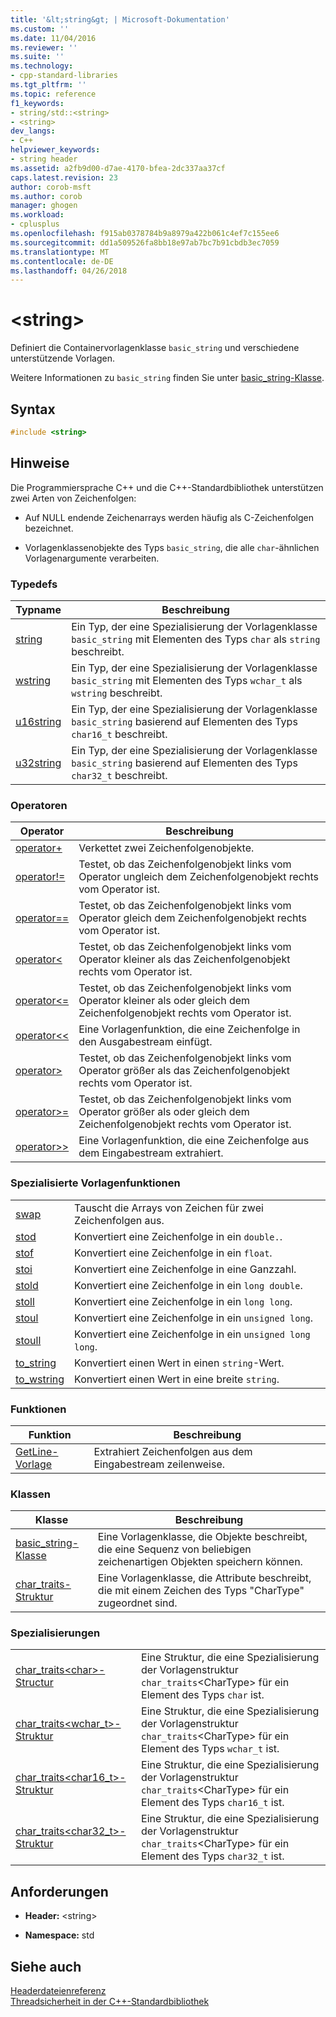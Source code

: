 ```yaml
---
title: '&lt;string&gt; | Microsoft-Dokumentation'
ms.custom: ''
ms.date: 11/04/2016
ms.reviewer: ''
ms.suite: ''
ms.technology:
- cpp-standard-libraries
ms.tgt_pltfrm: ''
ms.topic: reference
f1_keywords:
- string/std::<string>
- <string>
dev_langs:
- C++
helpviewer_keywords:
- string header
ms.assetid: a2fb9d00-d7ae-4170-bfea-2dc337aa37cf
caps.latest.revision: 23
author: corob-msft
ms.author: corob
manager: ghogen
ms.workload:
- cplusplus
ms.openlocfilehash: f915ab0378784b9a8979a422b061c4ef7c155ee6
ms.sourcegitcommit: dd1a509526fa8bb18e97ab7bc7b91cbdb3ec7059
ms.translationtype: MT
ms.contentlocale: de-DE
ms.lasthandoff: 04/26/2018
---
```

# <a name="ltstringgt"></a>&lt;string&gt;

Definiert die Containervorlagenklasse `basic_string` und verschiedene unterstützende Vorlagen.

Weitere Informationen zu `basic_string` finden Sie unter [basic_string-Klasse](../standard-library/basic-string-class.md).

## <a name="syntax"></a>Syntax

```cpp
#include <string>
```

## <a name="remarks"></a>Hinweise

Die Programmiersprache C++ und die C++-Standardbibliothek unterstützen zwei Arten von Zeichenfolgen:

- Auf NULL endende Zeichenarrays werden häufig als C-Zeichenfolgen bezeichnet.

- Vorlagenklassenobjekte des Typs `basic_string`, die alle `char`-ähnlichen Vorlagenargumente verarbeiten.

### <a name="typedefs"></a>Typedefs

|Typname|Beschreibung|
|-|-|
|[string](../standard-library/string-typedefs.md#string)|Ein Typ, der eine Spezialisierung der Vorlagenklasse `basic_string` mit Elementen des Typs `char` als `string` beschreibt.|
|[wstring](../standard-library/string-typedefs.md#wstring)|Ein Typ, der eine Spezialisierung der Vorlagenklasse `basic_string` mit Elementen des Typs `wchar_t` als `wstring` beschreibt.|
|[u16string](../standard-library/string-typedefs.md#u16string)|Ein Typ, der eine Spezialisierung der Vorlagenklasse `basic_string` basierend auf Elementen des Typs `char16_t` beschreibt.|
|[u32string](../standard-library/string-typedefs.md#u32string)|Ein Typ, der eine Spezialisierung der Vorlagenklasse `basic_string` basierend auf Elementen des Typs `char32_t` beschreibt.|

### <a name="operators"></a>Operatoren

|Operator|Beschreibung|
|-|-|
|[operator+](../standard-library/string-operators.md#op_add)|Verkettet zwei Zeichenfolgenobjekte.|
|[operator!=](../standard-library/string-operators.md#op_neq)|Testet, ob das Zeichenfolgenobjekt links vom Operator ungleich dem Zeichenfolgenobjekt rechts vom Operator ist.|
|[operator==](../standard-library/string-operators.md#op_eq_eq)|Testet, ob das Zeichenfolgenobjekt links vom Operator gleich dem Zeichenfolgenobjekt rechts vom Operator ist.|
|[operator<](../standard-library/string-operators.md#op_lt)|Testet, ob das Zeichenfolgenobjekt links vom Operator kleiner als das Zeichenfolgenobjekt rechts vom Operator ist.|
|[operator<=](../standard-library/string-operators.md#op_lt_eq)|Testet, ob das Zeichenfolgenobjekt links vom Operator kleiner als oder gleich dem Zeichenfolgenobjekt rechts vom Operator ist.|
|[operator<\<](../standard-library/string-operators.md#op_lt_lt)|Eine Vorlagenfunktion, die eine Zeichenfolge in den Ausgabestream einfügt.|
|[operator>](../standard-library/string-operators.md#op_gt)|Testet, ob das Zeichenfolgenobjekt links vom Operator größer als das Zeichenfolgenobjekt rechts vom Operator ist.|
|[operator>=](../standard-library/string-operators.md#op_gt_eq)|Testet, ob das Zeichenfolgenobjekt links vom Operator größer als oder gleich dem Zeichenfolgenobjekt rechts vom Operator ist.|
|[operator>>](../standard-library/string-operators.md#op_gt_gt)|Eine Vorlagenfunktion, die eine Zeichenfolge aus dem Eingabestream extrahiert.|

### <a name="specialized-template-functions"></a>Spezialisierte Vorlagenfunktionen

|||
|-|-|
|[swap](../standard-library/string-functions.md#swap)|Tauscht die Arrays von Zeichen für zwei Zeichenfolgen aus.|
|[stod](../standard-library/string-functions.md#stod)|Konvertiert eine Zeichenfolge in ein `double.`.|
|[stof](../standard-library/string-functions.md#stof)|Konvertiert eine Zeichenfolge in ein `float`.|
|[stoi](../standard-library/string-functions.md#stoi)|Konvertiert eine Zeichenfolge in eine Ganzzahl.|
|[stold](../standard-library/string-functions.md#stold)|Konvertiert eine Zeichenfolge in ein `long double`.|
|[stoll](../standard-library/string-functions.md#stoll)|Konvertiert eine Zeichenfolge in ein `long long`.|
|[stoul](../standard-library/string-functions.md#stoul)|Konvertiert eine Zeichenfolge in ein `unsigned long`.|
|[stoull](../standard-library/string-functions.md#stoull)|Konvertiert eine Zeichenfolge in ein `unsigned long long`.|
|[to_string](../standard-library/string-functions.md#to_string)|Konvertiert einen Wert in einen `string`-Wert.|
|[to_wstring](../standard-library/string-functions.md#to_wstring)|Konvertiert einen Wert in eine breite `string`.|

### <a name="functions"></a>Funktionen

|Funktion|Beschreibung|
|-|-|
|[GetLine-Vorlage](../standard-library/string-functions.md#getline)|Extrahiert Zeichenfolgen aus dem Eingabestream zeilenweise.|

### <a name="classes"></a>Klassen

|Klasse|Beschreibung|
|-|-|
|[basic_string-Klasse](../standard-library/basic-string-class.md)|Eine Vorlagenklasse, die Objekte beschreibt, die eine Sequenz von beliebigen zeichenartigen Objekten speichern können.|
|[char_traits-Struktur](../standard-library/char-traits-struct.md)|Eine Vorlagenklasse, die Attribute beschreibt, die mit einem Zeichen des Typs "CharType" zugeordnet sind.|

### <a name="specializations"></a>Spezialisierungen

|||
|-|-|
|[char_traits\<char>-Structur](../standard-library/char-traits-char-struct.md)|Eine Struktur, die eine Spezialisierung der Vorlagenstruktur `char_traits`\<CharType> für ein Element des Typs `char` ist.|
|[char_traits<wchar_t>-Struktur](../standard-library/char-traits-wchar-t-struct.md)|Eine Struktur, die eine Spezialisierung der Vorlagenstruktur `char_traits`\<CharType> für ein Element des Typs `wchar_t` ist.|
|[char_traits<char16_t>-Struktur](../standard-library/char-traits-char16-t-struct.md)|Eine Struktur, die eine Spezialisierung der Vorlagenstruktur `char_traits`\<CharType> für ein Element des Typs `char16_t` ist.|
|[char_traits<char32_t>-Struktur](../standard-library/char-traits-char32-t-struct.md)|Eine Struktur, die eine Spezialisierung der Vorlagenstruktur `char_traits`\<CharType> für ein Element des Typs `char32_t` ist.|

## <a name="requirements"></a>Anforderungen

- **Header:** \<string>

- **Namespace:** std

## <a name="see-also"></a>Siehe auch

[Headerdateienreferenz](../standard-library/cpp-standard-library-header-files.md)<br/>
[Threadsicherheit in der C++-Standardbibliothek](../standard-library/thread-safety-in-the-cpp-standard-library.md)<br/>
